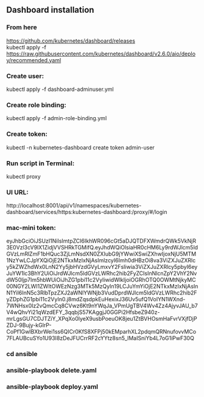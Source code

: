 ## Dashboard installation

### From here 
https://github.com/kubernetes/dashboard/releases  
kubectl apply -f https://raw.githubusercontent.com/kubernetes/dashboard/v2.6.0/aio/deploy/recommended.yaml   

### Create user:
kubectl apply -f dashboard-adminuser.yml

### Create role binding:
kubectl apply -f admin-role-binding.yml

### Create token:
kubectl -n kubernetes-dashboard create token admin-user

### Run script in Terminal:
kubectl proxy

### UI URL:
http://localhost:8001/api/v1/namespaces/kubernetes-dashboard/services/https:kubernetes-dashboard:/proxy/#/login

### mac-mini token:
eyJhbGciOiJSUzI1NiIsImtpZCI6IkhWR096cGt5aDJQTDFXWmdrQWk5VkNjR3E0Vzl3cV9lX1ZidjVVSHRkTGMifQ.eyJhdWQiOlsiaHR0cHM6Ly9rdWJlcm5ldGVzLmRlZmF1bHQuc3ZjLmNsdXN0ZXIubG9jYWwiXSwiZXhwIjoxNjU5MTM1NzYwLCJpYXQiOjE2NTkxMzIxNjAsImlzcyI6Imh0dHBzOi8va3ViZXJuZXRlcy5kZWZhdWx0LnN2Yy5jbHVzdGVyLmxvY2FsIiwia3ViZXJuZXRlcy5pbyI6eyJuYW1lc3BhY2UiOiJrdWJlcm5ldGVzLWRhc2hib2FyZCIsInNlcnZpY2VhY2NvdW50Ijp7Im5hbWUiOiJhZG1pbi11c2VyIiwidWlkIjoiOGRhOTQ0OWMtNjkyMC00NGY2LWI1ZWItOWEzNzg3MTk5MzQyIn19LCJuYmYiOjE2NTkxMzIxNjAsInN1YiI6InN5c3RlbTpzZXJ2aWNlYWNjb3VudDprdWJlcm5ldGVzLWRhc2hib2FyZDphZG1pbi11c2VyIn0.j8mdZqsdpkEuHexixJ36Uv5ufQ1VoIYN1WXnd-7WNHsx0Iz2vQmcCq8CVwz6Kt9nYWqJa_VPmUgTBV4Wv4Zz4AjyvJAU_b7V4wQhvYi21qWzdEFY_3qqbjS57KAggjJ0GGPi2HfsbeZ940z-mrLgsGU7CDJTZiY_XPqXo0lyeX9usbPoeuOK8jeu1ZtBVHOsmHaFvrVXjfDjPZDJ-9Bujy-kGlrP-CoPf1GwIBXbrWei1ss6QICr0KfS8XFPj50kEMparhXL2pdqmQRNnufovvMCo7FLAUBcuSYo1U93I8zDeJFUCrrRF2cYYtz8sn5_lMaISniYb4L7oG1iPwF30Q

### cd ansible
### ansible-playbook delete.yaml
### ansible-playbook deploy.yaml